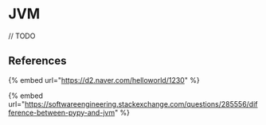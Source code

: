 # JVM

// TODO



## References

{% embed url="https://d2.naver.com/helloworld/1230" %}

{% embed url="https://softwareengineering.stackexchange.com/questions/285556/difference-between-pypy-and-jvm" %}



